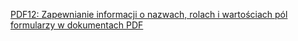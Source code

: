 [PDF12: Zapewnianie informacji o nazwach, rolach i wartościach pól formularzy w dokumentach PDF](https://www.w3.org/WAI/WCAG21/Techniques/pdf/PDF12.html)
